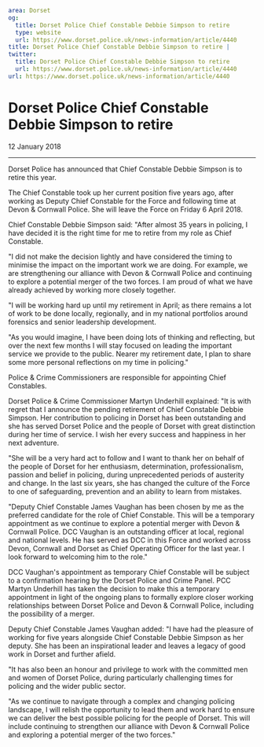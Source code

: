 ```yaml
area: Dorset
og:
  title: Dorset Police Chief Constable Debbie Simpson to retire
  type: website
  url: https://www.dorset.police.uk/news-information/article/4440
title: Dorset Police Chief Constable Debbie Simpson to retire |
twitter:
  title: Dorset Police Chief Constable Debbie Simpson to retire
  url: https://www.dorset.police.uk/news-information/article/4440
url: https://www.dorset.police.uk/news-information/article/4440
```

# Dorset Police Chief Constable Debbie Simpson to retire

12 January 2018

* * *

Dorset Police has announced that Chief Constable Debbie Simpson is to retire this year.

The Chief Constable took up her current position five years ago, after working as Deputy Chief Constable for the Force and following time at Devon & Cornwall Police. She will leave the Force on Friday 6 April 2018.

Chief Constable Debbie Simpson said: "After almost 35 years in policing, I have decided it is the right time for me to retire from my role as Chief Constable.

"I did not make the decision lightly and have considered the timing to minimise the impact on the important work we are doing. For example, we are strengthening our alliance with Devon & Cornwall Police and continuing to explore a potential merger of the two forces. I am proud of what we have already achieved by working more closely together.

"I will be working hard up until my retirement in April; as there remains a lot of work to be done locally, regionally, and in my national portfolios around forensics and senior leadership development.

"As you would imagine, I have been doing lots of thinking and reflecting, but over the next few months I will stay focused on leading the important service we provide to the public. Nearer my retirement date, I plan to share some more personal reflections on my time in policing."

Police & Crime Commissioners are responsible for appointing Chief Constables.

Dorset Police & Crime Commissioner Martyn Underhill explained: "It is with regret that I announce the pending retirement of Chief Constable Debbie Simpson. Her contribution to policing in Dorset has been outstanding and she has served Dorset Police and the people of Dorset with great distinction during her time of service. I wish her every success and happiness in her next adventure.

"She will be a very hard act to follow and I want to thank her on behalf of the people of Dorset for her enthusiasm, determination, professionalism, passion and belief in policing, during unprecedented periods of austerity and change. In the last six years, she has changed the culture of the Force to one of safeguarding, prevention and an ability to learn from mistakes.

"Deputy Chief Constable James Vaughan has been chosen by me as the preferred candidate for the role of Chief Constable. This will be a temporary appointment as we continue to explore a potential merger with Devon & Cornwall Police. DCC Vaughan is an outstanding officer at local, regional and national levels. He has served as DCC in this Force and worked across Devon, Cornwall and Dorset as Chief Operating Officer for the last year. I look forward to welcoming him to the role."

DCC Vaughan's appointment as temporary Chief Constable will be subject to a confirmation hearing by the Dorset Police and Crime Panel. PCC Martyn Underhill has taken the decision to make this a temporary appointment in light of the ongoing plans to formally explore closer working relationships between Dorset Police and Devon & Cornwall Police, including the possibility of a merger.

Deputy Chief Constable James Vaughan added: "I have had the pleasure of working for five years alongside Chief Constable Debbie Simpson as her deputy. She has been an inspirational leader and leaves a legacy of good work in Dorset and further afield.

"It has also been an honour and privilege to work with the committed men and women of Dorset Police, during particularly challenging times for policing and the wider public sector.

"As we continue to navigate through a complex and changing policing landscape, I will relish the opportunity to lead them and work hard to ensure we can deliver the best possible policing for the people of Dorset. This will include continuing to strengthen our alliance with Devon & Cornwall Police and exploring a potential merger of the two forces."
